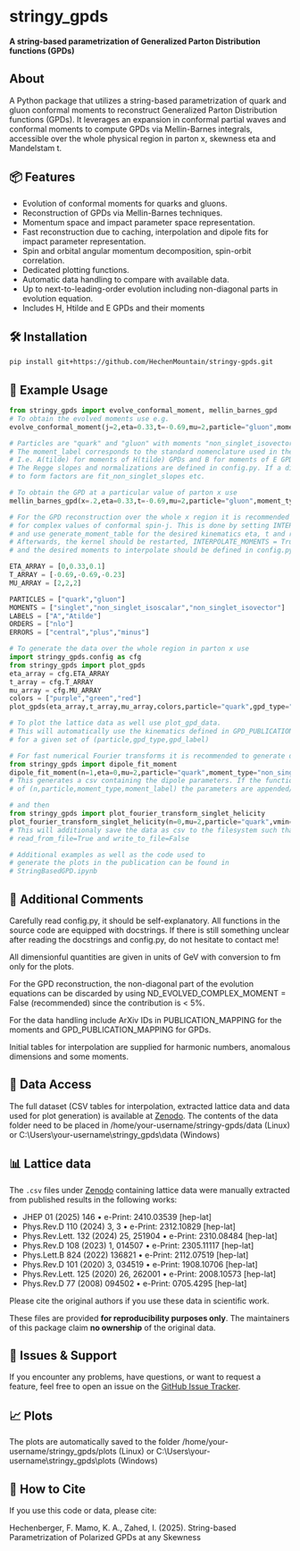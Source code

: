 # stringy_gpds

**A string-based parametrization of Generalized Parton Distribution functions (GPDs)** 
## About
A Python package that utilizes a string-based parametrization of quark and gluon conformal moments to reconstruct Generalized Parton Distribution functions (GPDs). It leverages an expansion in conformal partial waves and conformal moments to compute GPDs via Mellin-Barnes integrals, accessible over the whole physical region in parton x, skewness eta and Mandelstam t.

## 📦 Features

- Evolution of conformal moments for quarks and gluons.
- Reconstruction of GPDs via Mellin-Barnes techniques.
- Momentum space and impact parameter space representation.
- Fast reconstruction due to caching, interpolation and dipole fits for impact parameter representation.
- Spin and orbital angular momentum decomposition, spin-orbit correlation.
- Dedicated plotting functions.
- Automatic data handling to compare with available data.
- Up to next-to-leading-order evolution including non-diagonal parts in evolution equation.
- Includes H, Htilde and E GPDs and their moments

## 🛠 Installation

```bash
pip install git+https://github.com/HechenMountain/stringy-gpds.git
```
## 🚀 Example Usage

```python
from stringy_gpds import evolve_conformal_moment, mellin_barnes_gpd
# To obtain the evolved moments use e.g.
evolve_conformal_moment(j=2,eta=0.33,t=-0.69,mu=2,particle="gluon",moment_type="singlet",moment_label="Atilde",evolution_order="nlo")

# Particles are "quark" and "gluon" with moments "non_singlet_isovector", "non_singlet_isoscalar" and "singlet". 
# The moment_label corresponds to the standard nomenclature used in the literature. 
# I.e. A(tilde) for moments of H(tilde) GPDs and B for moments of E GPD. 
# The Regge slopes and normalizations are defined in config.py. If a different PDF set is used, the corresponding functions to fit
# to form factors are fit_non_singlet_slopes etc.

# To obtain the GPD at a particular value of parton x use
mellin_barnes_gpd(x=.2,eta=0.33,t=-0.69,mu=2,particle="gluon",moment_type="singlet",moment_label="Atilde",evolution_order="nlo")

# For the GPD reconstruction over the whole x region it is recommended to interpolate the moments
# for complex values of conformal spin-j. This is done by setting INTERPOLATE_MOMENTS = False in config.py
# and use generate_moment_table for the desired kinematics eta, t and resolution scale mu. 
# Afterwards, the kernel should be restarted, INTERPOLATE_MOMENTS = True
# and the desired moments to interpolate should be defined in config.py using e.g.

ETA_ARRAY = [0,0.33,0.1]
T_ARRAY = [-0.69,-0.69,-0.23]
MU_ARRAY = [2,2,2]

PARTICLES = ["quark","gluon"]
MOMENTS = ["singlet","non_singlet_isoscalar","non_singlet_isovector"]
LABELS = ["A","Atilde"]
ORDERS = ["nlo"]
ERRORS = ["central","plus","minus"]

# To generate the data over the whole region in parton x use
import stringy_gpds.config as cfg
from stringy_gpds import plot_gpds
eta_array = cfg.ETA_ARRAY
t_array = cfg.T_ARRAY
mu_array = cfg.MU_ARRAY
colors = ["purple","green","red"]
plot_gpds(eta_array,t_array,mu_array,colors,particle="quark",gpd_type="non_singlet_isovector",gpd_label="H",evolution_order="nlo",error_bars=True, read_from_file= False,write_to_file=True, y_0=0, y_1=2.5,plot_legend=True)

# To plot the lattice data as well use plot_gpd_data. 
# This will automatically use the kinematics defined in GPD_PUBLICATION_MAPPING in config.py
# for a given set of (particle,gpd_type,gpd_label)

# For fast numerical Fourier transforms it is recommended to generate dipole fits using e.g.
from stringy_gpds import dipole_fit_moment
dipole_fit_moment(n=1,eta=0,mu=2,particle="quark",moment_type="non_singlet_isovector",moment_label="Atilde")
# This generates a csv containing the dipole parameters. If the function is called for various combinations
# of (n,particle,moment_type,moment_label) the parameters are appended/updated in the same csv.

# and then
from stringy_gpds import plot_fourier_transform_singlet_helicity
plot_fourier_transform_singlet_helicity(n=0,mu=2,particle="quark",vmin=0,vmax=0.7,ymin=0,ymax=1,read_from_file=False,write_to_file=True)
# This will additionaly save the data as csv to the filesystem such that it can be read from the filesystem using 
# read_from_file=True and write_to_file=False

# Additional examples as well as the code used to 
# generate the plots in the publication can be found in 
# StringBasedGPD.ipynb
```

## 💬 Additional Comments
Carefully read config.py, it should be self-explanatory. 
All functions in the source code are equipped with docstrings.
If there is still something unclear after reading the docstrings and config.py, do not hesitate to contact me!

All dimensionful quantities are given in units of GeV with conversion to fm only for the plots.

For the GPD reconstruction, the non-diagonal part of the evolution equations can be discarded by using ND_EVOLVED_COMPLEX_MOMENT = False (recommended) 
since the contribution is < 5%.

For the data handling include ArXiv IDs in PUBLICATION_MAPPING for the moments and GPD_PUBLICATION_MAPPING for GPDs.

Initial tables for interpolation are supplied for harmonic numbers, anomalous dimensions and some moments.

## 📁 Data Access

The full dataset (CSV tables for interpolation, extracted lattice data and data used for plot generation) 
is available at [Zenodo](https://doi.org/10.5281/zenodo.15738460). The contents of the data folder need to be placed in /home/your-username/stringy-gpds/data (Linux)
or C:\Users\your-username\stringy_gpds\data (Windows)


## 📊 Lattice data
The `.csv` files under [Zenodo](https://doi.org/10.5281/zenodo.15738460) containing lattice data
were manually extracted from published results in the following works:
- JHEP 01 (2025) 146 • e-Print: 2410.03539 [hep-lat]
- Phys.Rev.D 110 (2024) 3, 3 • e-Print: 2312.10829 [hep-lat]
- Phys.Rev.Lett. 132 (2024) 25, 251904 • e-Print: 2310.08484 [hep-lat]
- Phys.Rev.D 108 (2023) 1, 014507 • e-Print: 2305.11117 [hep-lat]
- Phys.Lett.B 824 (2022) 136821 • e-Print: 2112.07519 [hep-lat]
- Phys.Rev.D 101 (2020) 3, 034519 • e-Print: 1908.10706 [hep-lat]
- Phys.Rev.Lett. 125 (2020) 26, 262001 • e-Print: 2008.10573 [hep-lat]
- Phys.Rev.D 77 (2008) 094502 • e-Print: 0705.4295 [hep-lat]

Please cite the original authors if you use these data in scientific work.

These files are provided **for reproducibility purposes only**. The maintainers of this package claim **no ownership** of the original data.

## 🐛 Issues & Support

If you encounter any problems, have questions, or want to request a feature, feel free to open an issue on the [GitHub Issue Tracker](https://github.com/HechenMountain/stringy-gpds/issues).

## 📈 Plots 
The plots are automatically saved to the folder
/home/your-username/stringy_gpds/plots (Linux) or 
C:\Users\your-username\stringy_gpds\plots (Windows)

## 📖 How to Cite

If you use this code or data, please cite:

Hechenberger, F. Mamo, K. A., Zahed, I. (2025). String-based Parametrization of Polarized GPDs at any Skewness